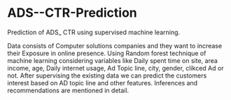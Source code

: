 # ADS--CTR-Prediction
Prediction of ADS_ CTR using supervised machine learning.

Data consists of Computer solutions companies and they want to increase their Exposure in online presence.
Using Random forest technique of machine learning considering variables like Daily spent time on site, area income, age, Daily internet usage, Ad Topic line, city, gender, clikced Ad or not.
After supervising the existing data we can predict the customers interest based on AD topic line and other features.
Inferences and recommendations are mentioned in detail.
